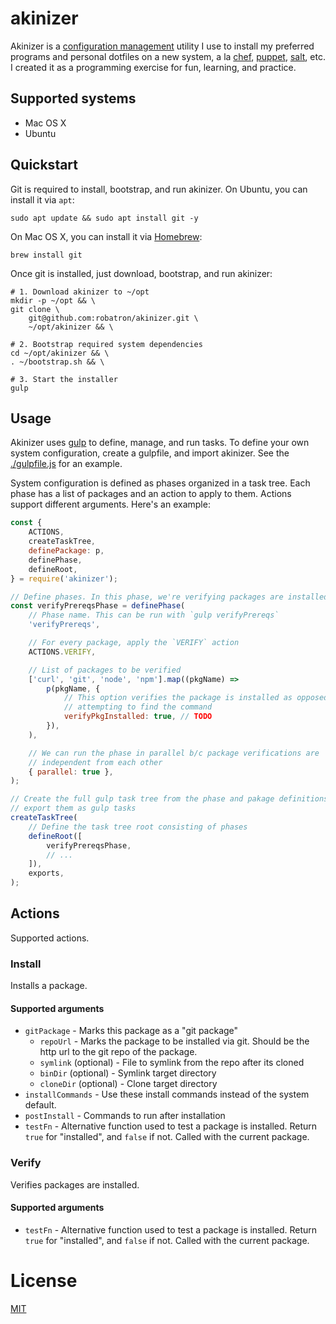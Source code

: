 # akinizer

Akinizer is a [configuration management](https://en.wikipedia.org/wiki/Configuration_management) utility I use to install my preferred programs and personal dotfiles on a new system, a la [chef](https://www.chef.io/), [puppet](https://puppet.com/), [salt](https://www.saltstack.com/), etc. I created it as a programming exercise for fun, learning, and practice.

## Supported systems

-   Mac OS X
-   Ubuntu

## Quickstart

Git is required to install, bootstrap, and run akinizer. On Ubuntu, you can install it via `apt`:

    sudo apt update && sudo apt install git -y

On Mac OS X, you can install it via [Homebrew](https://brew.sh/):

    brew install git

Once git is installed, just download, bootstrap, and run akinizer:

    # 1. Download akinizer to ~/opt
    mkdir -p ~/opt && \
    git clone \
        git@github.com:robatron/akinizer.git \
        ~/opt/akinizer && \

    # 2. Bootstrap required system dependencies
    cd ~/opt/akinizer && \
    . ~/bootstrap.sh && \

    # 3. Start the installer
    gulp

## Usage

Akinizer uses [gulp](https://gulpjs.com/) to define, manage, and run tasks. To define your own system configuration, create a gulpfile, and import akinizer. See the [./gulpfile.js](./gulpfile.js) for an example.

System configuration is defined as phases organized in a task tree. Each phase has a list of packages and an action to apply to them. Actions support different arguments. Here's an example:

```js
const {
    ACTIONS,
    createTaskTree,
    definePackage: p,
    definePhase,
    defineRoot,
} = require('akinizer');

// Define phases. In this phase, we're verifying packages are installed.
const verifyPrereqsPhase = definePhase(
    // Phase name. This can be run with `gulp verifyPrereqs`
    'verifyPrereqs',

    // For every package, apply the `VERIFY` action
    ACTIONS.VERIFY,

    // List of packages to be verified
    ['curl', 'git', 'node', 'npm'].map((pkgName) =>
        p(pkgName, {
            // This option verifies the package is installed as opposed to
            // attempting to find the command
            verifyPkgInstalled: true, // TODO
        }),
    ),

    // We can run the phase in parallel b/c package verifications are
    // independent from each other
    { parallel: true },
);

// Create the full gulp task tree from the phase and pakage definitions and
// export them as gulp tasks
createTaskTree(
    // Define the task tree root consisting of phases
    defineRoot([
        verifyPrereqsPhase,
        // ...
    ]),
    exports,
);
```

## Actions

Supported actions.

### Install

Installs a package.

#### Supported arguments

-   `gitPackage` - Marks this package as a "git package"
    -   `repoUrl` - Marks the package to be installed via git. Should be the http url to the git repo of the package.
    -   `symlink` (optional) - File to symlink from the repo after its cloned
    -   `binDir` (optional) - Symlink target directory
    -   `cloneDir` (optional) - Clone target directory
-   `installCommands` - Use these install commands instead of the system default.
-   `postInstall` - Commands to run after installation
-   `testFn` - Alternative function used to test a package is installed. Return `true` for "installed", and `false` if not. Called with the current package.

### Verify

Verifies packages are installed.

#### Supported arguments

-   `testFn` - Alternative function used to test a package is installed. Return `true` for "installed", and `false` if not. Called with the current package.

# License

[MIT](./LICENSE)
